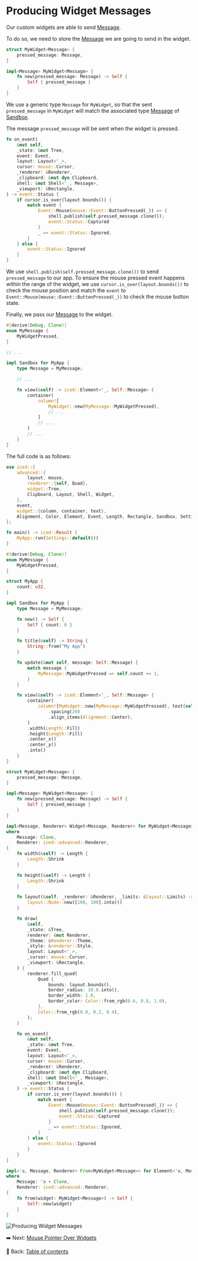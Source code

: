 # Producing Widget Messages

Our custom widgets are able to send [Message](https://docs.rs/iced/latest/iced/trait.Sandbox.html#associatedtype.Message).

To do so, we need to store the [Message](https://docs.rs/iced/latest/iced/trait.Sandbox.html#associatedtype.Message) we are going to send in the widget.

```rust
struct MyWidget<Message> {
    pressed_message: Message,
}

impl<Message> MyWidget<Message> {
    fn new(pressed_message: Message) -> Self {
        Self { pressed_message }
    }
}
```

We use a generic type `Message` for `MyWidget`, so that the sent `pressed_message` in `MyWidget` will match the associated type [Message](https://docs.rs/iced/latest/iced/trait.Sandbox.html#associatedtype.Message) of [Sandbox](https://docs.rs/iced/latest/iced/trait.Sandbox.html).

The message `pressed_message` will be sent when the widget is pressed.

```rust
fn on_event(
    &mut self,
    _state: &mut Tree,
    event: Event,
    layout: Layout<'_>,
    cursor: mouse::Cursor,
    _renderer: &Renderer,
    _clipboard: &mut dyn Clipboard,
    shell: &mut Shell<'_, Message>,
    _viewport: &Rectangle,
) -> event::Status {
    if cursor.is_over(layout.bounds()) {
        match event {
            Event::Mouse(mouse::Event::ButtonPressed(_)) => {
                shell.publish(self.pressed_message.clone());
                event::Status::Captured
            }
            _ => event::Status::Ignored,
        }
    } else {
        event::Status::Ignored
    }
}
```

We use `shell.publish(self.pressed_message.clone())` to send `pressed_message` to our app.
To ensure the mouse pressed event happens within the range of the widget, we use `cursor.is_over(layout.bounds())` to check the mouse position and match the `event` to `Event::Mouse(mouse::Event::ButtonPressed(_))` to check the mouse button state.

Finally, we pass our [Message](https://docs.rs/iced/latest/iced/trait.Sandbox.html#associatedtype.Message) to the widget.

```rust
#[derive(Debug, Clone)]
enum MyMessage {
    MyWidgetPressed,
}

// ...

impl Sandbox for MyApp {
    type Message = MyMessage;

    // ...

    fn view(&self) -> iced::Element<'_, Self::Message> {
        container(
            column![
                MyWidget::new(MyMessage::MyWidgetPressed),
                // ...
            ]
            // ...
        )
        // ...
    }
}
```

The full code is as follows:

```rust
use iced::{
    advanced::{
        layout, mouse,
        renderer::{self, Quad},
        widget::Tree,
        Clipboard, Layout, Shell, Widget,
    },
    event,
    widget::{column, container, text},
    Alignment, Color, Element, Event, Length, Rectangle, Sandbox, Settings,
};

fn main() -> iced::Result {
    MyApp::run(Settings::default())
}

#[derive(Debug, Clone)]
enum MyMessage {
    MyWidgetPressed,
}

struct MyApp {
    count: u32,
}

impl Sandbox for MyApp {
    type Message = MyMessage;

    fn new() -> Self {
        Self { count: 0 }
    }

    fn title(&self) -> String {
        String::from("My App")
    }

    fn update(&mut self, message: Self::Message) {
        match message {
            MyMessage::MyWidgetPressed => self.count += 1,
        }
    }

    fn view(&self) -> iced::Element<'_, Self::Message> {
        container(
            column![MyWidget::new(MyMessage::MyWidgetPressed), text(self.count),]
                .spacing(20)
                .align_items(Alignment::Center),
        )
        .width(Length::Fill)
        .height(Length::Fill)
        .center_x()
        .center_y()
        .into()
    }
}

struct MyWidget<Message> {
    pressed_message: Message,
}

impl<Message> MyWidget<Message> {
    fn new(pressed_message: Message) -> Self {
        Self { pressed_message }
    }
}

impl<Message, Renderer> Widget<Message, Renderer> for MyWidget<Message>
where
    Message: Clone,
    Renderer: iced::advanced::Renderer,
{
    fn width(&self) -> Length {
        Length::Shrink
    }

    fn height(&self) -> Length {
        Length::Shrink
    }

    fn layout(&self, _renderer: &Renderer, _limits: &layout::Limits) -> layout::Node {
        layout::Node::new([100, 100].into())
    }

    fn draw(
        &self,
        _state: &Tree,
        renderer: &mut Renderer,
        _theme: &Renderer::Theme,
        _style: &renderer::Style,
        layout: Layout<'_>,
        _cursor: mouse::Cursor,
        _viewport: &Rectangle,
    ) {
        renderer.fill_quad(
            Quad {
                bounds: layout.bounds(),
                border_radius: 10.0.into(),
                border_width: 1.0,
                border_color: Color::from_rgb(0.6, 0.8, 1.0),
            },
            Color::from_rgb(0.0, 0.2, 0.4),
        );
    }

    fn on_event(
        &mut self,
        _state: &mut Tree,
        event: Event,
        layout: Layout<'_>,
        cursor: mouse::Cursor,
        _renderer: &Renderer,
        _clipboard: &mut dyn Clipboard,
        shell: &mut Shell<'_, Message>,
        _viewport: &Rectangle,
    ) -> event::Status {
        if cursor.is_over(layout.bounds()) {
            match event {
                Event::Mouse(mouse::Event::ButtonPressed(_)) => {
                    shell.publish(self.pressed_message.clone());
                    event::Status::Captured
                }
                _ => event::Status::Ignored,
            }
        } else {
            event::Status::Ignored
        }
    }
}

impl<'a, Message, Renderer> From<MyWidget<Message>> for Element<'a, Message, Renderer>
where
    Message: 'a + Clone,
    Renderer: iced::advanced::Renderer,
{
    fn from(widget: MyWidget<Message>) -> Self {
        Self::new(widget)
    }
}
```

![Producing Widget Messages](./pic/producing_widget_messages.png)

:arrow_right:  Next: [Mouse Pointer Over Widgets](./mouse_pointer_over_widgets.md)

:blue_book: Back: [Table of contents](./../README.md)
